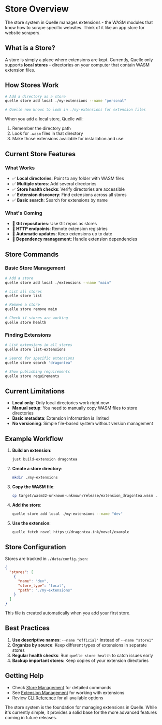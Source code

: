 # Store Overview

The store system in Quelle manages extensions - the WASM modules that know how to scrape specific websites. Think of it like an app store for website scrapers.

## What is a Store?

A store is simply a place where extensions are kept. Currently, Quelle only supports **local stores** - directories on your computer that contain WASM extension files.

## How Stores Work

```bash
# Add a directory as a store
quelle store add local ./my-extensions --name "personal"

# Quelle now knows to look in ./my-extensions for extension files
```

When you add a local store, Quelle will:
1. Remember the directory path
2. Look for `.wasm` files in that directory
3. Make those extensions available for installation and use

## Current Store Features

### What Works
- ✅ **Local directories**: Point to any folder with WASM files
- ✅ **Multiple stores**: Add several directories  
- ✅ **Store health checks**: Verify directories are accessible
- ✅ **Extension discovery**: Find extensions across all stores
- ✅ **Basic search**: Search for extensions by name

### What's Coming
- 🔄 **Git repositories**: Use Git repos as stores
- 🔄 **HTTP endpoints**: Remote extension registries
- 🔄 **Automatic updates**: Keep extensions up to date
- 🔄 **Dependency management**: Handle extension dependencies

## Store Commands

### Basic Store Management
```bash
# Add a store
quelle store add local ./extensions --name "main"

# List all stores
quelle store list

# Remove a store
quelle store remove main

# Check if stores are working
quelle store health
```

### Finding Extensions
```bash
# List extensions in all stores
quelle store list-extensions

# Search for specific extensions
quelle store search "dragontea"

# Show publishing requirements
quelle store requirements
```

## Current Limitations

- **Local only**: Only local directories work right now
- **Manual setup**: You need to manually copy WASM files to store directories
- **Basic metadata**: Extension information is limited
- **No versioning**: Simple file-based system without version management

## Example Workflow

1. **Build an extension**:
   ```bash
   just build-extension dragontea
   ```

2. **Create a store directory**:
   ```bash
   mkdir ./my-extensions
   ```

3. **Copy the WASM file**:
   ```bash
   cp target/wasm32-unknown-unknown/release/extension_dragontea.wasm ./my-extensions/
   ```

4. **Add the store**:
   ```bash
   quelle store add local ./my-extensions --name "dev"
   ```

5. **Use the extension**:
   ```bash
   quelle fetch novel https://dragontea.ink/novel/example
   ```

## Store Configuration

Stores are tracked in `./data/config.json`:
```json
{
  "stores": [
    {
      "name": "dev",
      "store_type": "local",
      "path": "./my-extensions"
    }
  ]
}
```

This file is created automatically when you add your first store.

## Best Practices

1. **Use descriptive names**: `--name "official"` instead of `--name "store1"`
2. **Organize by source**: Keep different types of extensions in separate stores
3. **Regular health checks**: Run `quelle store health` to catch issues early
4. **Backup important stores**: Keep copies of your extension directories

## Getting Help

- Check [Store Management](./management.md) for detailed commands
- See [Extension Management](./extensions.md) for working with extensions
- Review [CLI Reference](./cli-reference.md) for all available options

The store system is the foundation for managing extensions in Quelle. While it's currently simple, it provides a solid base for the more advanced features coming in future releases.